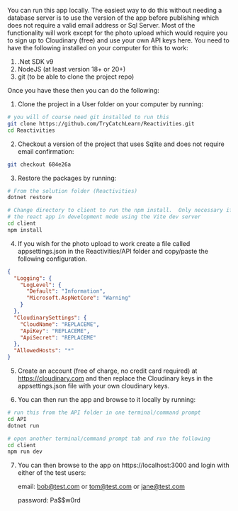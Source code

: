   

You can  run this app locally.  The easiest way to do this without needing a database server is to use the version of the app before publishing which does not require a valid email address or Sql Server.  Most of the functionality will work except for the photo upload which would require you to sign up to Cloudinary (free) and use your own API keys here.  You need to have the following installed on your computer for this to work:

1. .Net SDK v9
2. NodeJS (at least version 18+ or 20+)
3. git (to be able to clone the project repo)

Once you have these then you can do the following: 
1. Clone the project in a User folder on your computer by running:

```bash
# you will of course need git installed to run this
git clone https://github.com/TryCatchLearn/Reactivities.git
cd Reactivities
```
2. Checkout a version of the project that uses Sqlite and does not require email confirmation:
```bash
git checkout 684e26a
```
3. Restore the packages by running:

```bash
# From the solution folder (Reactivities)
dotnet restore

# Change directory to client to run the npm install.  Only necessary if you want to run
# the react app in development mode using the Vite dev server
cd client
npm install
```

4. If you wish for the photo upload to work create a file called appsettings.json in the Reactivities/API folder and copy/paste the following configuration.

```json
{
  "Logging": {
    "LogLevel": {
      "Default": "Information",
      "Microsoft.AspNetCore": "Warning"
    }
  },
  "CloudinarySettings": {
    "CloudName": "REPLACEME",
    "ApiKey": "REPLACEME",
    "ApiSecret": "REPLACEME"
  },
  "AllowedHosts": "*"
}
```
5. Create an account (free of charge, no credit card required) at https://cloudinary.com and then replace the Cloudinary keys in the appsettings.json file with your own cloudinary keys.

6. You can then run the app and browse to it locally by running:

```bash
# run this from the API folder in one terminal/command prompt
cd API
dotnet run

# open another terminal/command prompt tab and run the following
cd client
npm run dev

```

7. You can then browse to the app on https://localhost:3000 and login with either of the test users:

    email: bob@test.com or tom@test.com or jane@test.com
    
    password: Pa$$w0rd

